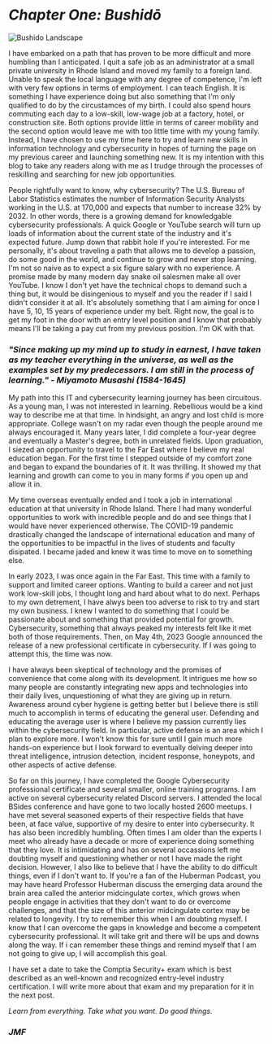 # *Chapter One: Bushidō*   
![Bushido Landscape](https://github.com/jforrest602/cybersecurity-portfolio/assets/139130645/d4cd80a9-f669-4204-a381-65efbcfd8076)

I have embarked on a path that has proven to be more difficult and more humbling than I anticipated. I quit a safe job  as an administrator at a small private university in Rhode Island and moved my family to a foreign land. Unable to speak the local language with any degree of competence, I'm  left with very few options in terms of employment. I can teach English. It is something I have experience doing but also something that I'm only qualified to do by the circustamces of my birth. I could also spend hours commuting each day to a low-skill, low-wage job at a factory, hotel, or construction site. Both options provide little in terms of career mobility and the second option would leave me with too little time with my young family. Instead, I have chosen to use my time here to try and learn new skills in information technology and cybersecurity in hopes of turning the page on my previous career and launching something new. It is my intention with this blog to take any readers along with me as I trudge through the processes of reskilling and searching for new job opportunities.      

People rightfully want to know, why cybersecurity? The U.S. Bureau of Labor Statistics estimates the number of Information Security Analysts working in the U.S. at 170,000 and expects that number to increase 32% by 2032. In other words, there is a growing demand for knowledgable cybersecurity professionals. A quick Google or YouTube search will turn up loads of information about the current state of the industry and it's expected future. Jump down that rabbit hole if you're interested. For me personally, it's about traveling a path that allows me to develop a passion, do some good in the world, and continue to grow and never stop learning. I'm not so naive as to expect a six figure salary with no experience. A promise made by many modern day snake oil salesmen make all over YouTube. I know I don't yet have the technical chops to demand such a thing but, it would be disingenious to myself and you the reader if I said I didn't consider it at all. It's absolutely something that I am aiming for once I have 5, 10, 15 years of experience under my belt. Right now, the goal is to get my foot in the door with an entry level position and I know that probably means I'll be taking a pay cut from my previous position. I'm OK with that.   

### *"Since making up my mind up to study in earnest, I have taken as my teacher everything in the universe, as well as the examples set by my predecessors. I am still in the process of learning." - Miyamoto Musashi (1584-1645)*  

My path into this IT and cybersecurity learning journey has been circuitous. As a young man, I was not interested in learning. Rebellious would be a kind way to describe me at that time. In hindsight, an angry and lost child is more appropriate. College wasn't on my radar even though the people around me always encouraged it. Many years later, I did complete a four-year degree and eventually a Master's degree, both in unrelated fields. Upon graduation, I siezed an opportunity to travel to the Far East where I believe my real education began. For the first time I stepped outside of my comfort zone and began to expand the boundaries of it. It was thrilling. It showed my that learning and growth can come to you in many forms if you open up and allow it in.  

My time overseas eventually ended and I took a job in international education at that university in Rhode Island. There I had many wonderful opportunities to work with incredible people and do and see things that I would have never experienced otherwise. The COVID-19 pandemic drastically changed the landscape of international education and many of the opportunities to be impactful in the lives of students and faculty disipated. I became jaded and knew it was time to move on to something else.  

In early 2023, I was once again in the Far East. This time with a family to support and limited career options. Wanting to build a career and not just work low-skill jobs, I thought long and hard about what to do next. Perhaps to my own detrement, I have alwys been too adverse to risk to try and start my own business. I knew I wanted to do something that I could be passionate about and something that provided potential for growth. Cybersecurity, something that always peaked my interests felt like it met both of those requirements. Then, on May 4th, 2023 Google announced the release of a new professional certificate in cybersecurity. If I was going to attempt this, the time was now.

I have always been skeptical of technology and the promises of convenience that come along with its development. It intrigues me how so many people are constantly integrating new apps and technologies into their daily lives, unquestioning of what they are giving up in return. Awareness around cyber hygiene is getting better but I believe there is still much to accomplish in terms of educating the general user. Defending and educating the average user is where I believe my passion currently lies within the cybersecurity field. In particular, active defense is an area which I plan to explore more. I won't know this for sure until I gain much more hands-on experience but I look forward to eventually delving deeper into threat intelligence, intrusion detection, incident response, honeypots, and other aspects of active defense. 

So far on this journey, I have completed the Google Cybersecurity professional certificate and several smaller, online training programs. I am active on several cybersecurity related Discord servers. I attended the local BSides conference and have gone to two locally hosted 2600 meetups. I have met several seasoned experts of their respective fields that have been, at face value, supportive of my desire to enter into cybersecurity. It has also been incredibly humbling. Often times I am older than the experts I meet who already have a decade or more of experience doing something that they love. It is intimidating and has on several occassions left me doubting myself and questioning whether or not I have made the right decision. However, I also like to believe that I have the ability to do difficult things, even if I don't want to. If you're a fan of the Huberman Podcast, you may have heard Professor Huberman discuss the emerging data around the brain area called the anterior midcingulate cortex, which grows when people engage in activities that they don't want to do or overcome challenges, and that the size of this anterior midcingulate cortex may be related to longevity. I try to remember this when I am doubting myself. I know that I can overcome the gaps in knowledge and become a competent cybersecurity professional. It will take grit and there will be ups and downs along the way. If i can remember these things and remind myself that I am not going to give up, I will accomplish this goal.    

I have set a date to take the Comptia Security+ exam which is best described as an well-known and recognized entry-level industry certification. I will write more about that exam and my preparation for it in the next post.   

_Learn from everything. Take what you want. Do good things._   

### *JMF*
